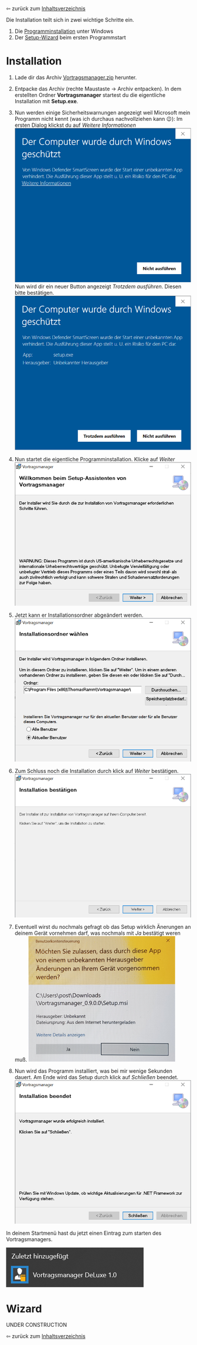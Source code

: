 ⇦ zurück zum [Inhaltsverzeichnis](README.md)

Die Installation teilt sich in zwei wichtige Schritte ein.
1. Die [Programminstallation](#installation) unter Windows
2. Der [Setup-Wizard](#wizard) beim ersten Programmstart

# Installation #

1. Lade dir das Archiv [Vortragsmanager.zip](http://thomas-ramm.de/Vortragsmanager/Vortragsmanager.zip) herunter.

1. Entpacke das Archiv (rechte Maustaste -> Archiv entpacken).
 In dem erstellten Ordner **Vortragsmanager** startest du die eigentliche Installation mit **Setup.exe**.

1. Nun werden einige Sicherheitswarnungen angezeigt weil Microsoft mein Programm nicht kennt (was ich durchaus nachvollziehen kann 😉):
 Im ersten Dialog klickst du auf *Weitere Informationen*
 ![STEP 3](./../images/step_03.png)
 Nun wird dir ein neuer Button angezeigt *Trotzdem ausführen*. Diesen bitte bestätigen.
 ![STEP 3](./../images/step_04.png)
1. Nun startet die eigentliche Programminstallation. Klicke auf *Weiter*
 ![STEP 3](./../images/step_05.png)
1. Jetzt kann er Installationsordner abgeändert werden.
 ![STEP 3](./../images/step_06.png)
1. Zum Schluss noch die Installation durch klick auf *Weiter* bestätigen.
 ![STEP 3](./../images/step_07.png)
1. Eventuell wirst du nochmals gefragt ob das Setup wirklich Änerungen an deinem Gerät vornehmen darf, was nochmals mit *Ja* bestätigt weren muß.
 ![STEP 3](./../images/step_08.png)
1. Nun wird das Programm installiert, was bei mir wenige Sekunden dauert. Am Ende wird das Setup durch klick auf *Schließen* beendet.
 ![STEP 3](./../images/step_09.png)

In deinem Startmenü hast du jetzt einen Eintrag zum starten des Vortragsmanagers.

![STEP 3](./../images/step_10.png)

# Wizard #

UNDER CONSTRUCTION

⇦ zurück zum [Inhaltsverzeichnis](README.md)